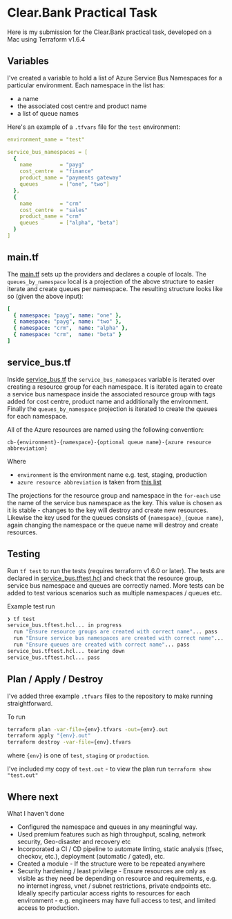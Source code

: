 # Clear.Bank Practical Task
Here is my submission for the Clear.Bank practical task, developed on a Mac using Terraform v1.6.4 

## Variables

I've created a variable to hold a list of Azure Service Bus Namespaces for a particular environment. Each namespace in the list has:
* a name
* the associated cost centre and product name 
* a list of queue names


Here's an example of a `.tfvars` file for the `test` environment:
```yaml
environment_name = "test"

service_bus_namespaces = [
  {
    name         = "payg"
    cost_centre  = "finance"
    product_name = "payments gateway"
    queues       = ["one", "two"]
  },
  {
    name         = "crm"
    cost_centre  = "sales"
    product_name = "crm"
    queues       = ["alpha", "beta"]
  }
]
```

## main.tf
The [main.tf](main.tf) sets up the providers and declares a couple of locals. The `queues_by_namespace` local is a projection of the above structure to easier iterate and create queues per namespace. The resulting structure looks like so (given the above input):
```yaml
[
  { namespace: "payg", name: "one" },
  { namespace: "payg", name: "two" },
  { namespace: "crm",  name: "alpha" },
  { namespace: "crm",  name: "beta" }
]
```


## service_bus.tf
Inside [service_bus.tf](service_bus.tf) the `service_bus_namespaces` variable is iterated over creating a resource group for each namespace. It is iterated again to create a service bus namespace inside the associated resource group with tags added for cost centre, product name and additionally the environment. 
Finally the `queues_by_namespace` projection is iterated to create the queues for each namespace.

All of the Azure resources are named using the following convention:

```
cb-{environment}-{namespace}-{optional queue name}-{azure resource abbreviation}
```

Where
* `environment` is the environment name e.g. test, staging, production
* `azure resource abbreviation` is taken from [this list](https://learn.microsoft.com/en-us/azure/cloud-adoption-framework/ready/azure-best-practices/resource-abbreviations)


The projections for the resource group and namespace in the `for-each` use the name of the service bus namespace as the key. This value is chosen as it is stable - changes to the key will destroy and create new resources.
Likewise the key used for the queues consists of `{namespace}_{queue name}`, again changing the namespace or the queue name will destroy and create resources.

## Testing
Run `tf test` to run the tests (requires terraform v1.6.0 or later). 
The tests are declared in [service_bus.tftest.hcl](service_bus.tftest.hcl) and check that the resource group, service bus namespace and queues are correctly named. More tests can be added to test various scenarios such as multiple namespaces / queues etc.

Example test run
```bash
❯ tf test
service_bus.tftest.hcl... in progress
  run "Ensure resource groups are created with correct name"... pass
  run "Ensure service bus namespaces are created with correct name"... pass
  run "Ensure queues are created with correct name"... pass
service_bus.tftest.hcl... tearing down
service_bus.tftest.hcl... pass
```

## Plan / Apply / Destroy
I've added three example `.tfvars` files to the repository to make running straightforward. 

To run
```zsh
terraform plan -var-file={env}.tfvars -out={env}.out 
terraform apply "{env}.out"
terraform destroy -var-file={env}.tfvars
```

where `{env}` is one of `test`, `staging` or `production`.
 
I've included my copy of `test.out` - to view the plan run `terraform show "test.out"`

## Where next
What I haven't done
* Configured the namespace and queues in any meaningful way.
* Used premium features such as high throughput, scaling, network security, Geo-disaster and recovery etc 
* Incorporated a CI / CD pipeline to automate linting, static analysis (tfsec, checkov, etc.), deployment (automatic / gated), etc. 
* Created a module - If the structure were to be repeated anywhere
* Security hardening / least privilege - Ensure resources are only as visible as they need be depending on resource and requirements, e.g. no internet ingress, vnet / subnet restrictions, private endpoints etc. Ideally specify particular access rights to resources for each environment - e.g. engineers may have full access to test, and limited access to production. 
